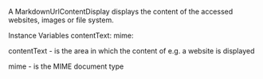A MarkdownUrlContentDisplay displays the content of the accessed websites, images or file system.

Instance Variables
	contentText:		<TextMorph>
	mime:		<MIMEDocument>

contentText
	- is the area in which the content of e.g. a website is displayed

mime
	- is the MIME document type
